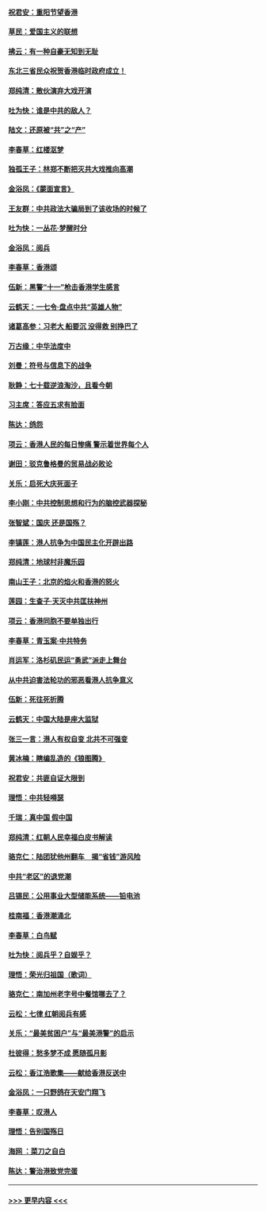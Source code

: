 #### [祝君安：重阳节望香港](../pages/nsc993/n11573190.md?t=10070933) 
#### [草民：爱国主义的联想](../pages/nsc993/n11572333.md?t=10070933) 
#### [拂云：有一种自豪无知到无耻](../pages/nsc993/n11572006.md?t=10070933) 
#### [东北三省民众祝贺香港临时政府成立！](../pages/nsc993/n11571215.md?t=10070933) 
#### [郑纯清：散伙演弃大戏开演](../pages/nsc993/n11570826.md?t=10070933) 
#### [吐为快：谁是中共的敌人？](../pages/nsc993/n11570817.md?t=10070933) 
#### [陆文：还原被“共”之“产”](../pages/nsc993/n11570798.md?t=10070933) 
#### [李春草：红楼沤梦](../pages/nsc993/n11569673.md?t=10070933) 
#### [独孤王子：林郑不断把灭共大戏推向高潮](../pages/nsc993/n11569381.md?t=10070933) 
#### [金浴凤：《蒙面宣言》](../pages/nsc993/n11569368.md?t=10070933) 
#### [王友群：中共政法大骗局到了该收场的时候了](../pages/nsc993/n11568940.md?t=10070933) 
#### [吐为快：一丛花‧梦醒时分](../pages/nsc993/n11567491.md?t=10070933) 
#### [金浴凤：阅兵](../pages/nsc993/n11567454.md?t=10070933) 
#### [李春草：香港颂](../pages/nsc993/n11567444.md?t=10070933) 
#### [伍新：黑警“十一”枪击香港学生感言](../pages/nsc993/n11567426.md?t=10070933) 
#### [云鹤天：一七令‧盘点中共“英雄人物”](../pages/nsc993/n11567091.md?t=10070933) 
#### [诸葛高参：习老大 船要沉 没得救 别挣巴了](../pages/nsc993/n11566976.md?t=10070933) 
#### [万古缘：中华法度中](../pages/nsc993/n11566726.md?t=10070933) 
#### [刘曼：符号与信息下的战争](../pages/nsc993/n11564655.md?t=10070933) 
#### [耿静：七十载逆浪淘沙，且看今朝](../pages/nsc993/n11564520.md?t=10070933) 
#### [习主席：答应五求有脸面](../pages/nsc993/n11563953.md?t=10070933) 
#### [陈达：鸽怨](../pages/nsc993/n11561879.md?t=10070933) 
#### [项云：香港人民的每日惨痛  警示着世界每个人](../pages/nsc993/n11559273.md?t=10070933) 
#### [谢田：驳克鲁格曼的贸易战必败论](../pages/nsc993/n11555840.md?t=10070933) 
#### [关乐：启死大庆死面子](../pages/nsc993/n11556823.md?t=10070933) 
#### [李小刚：中共控制思想和行为的脑控武器探秘](../pages/nsc993/n11556776.md?t=10070933) 
#### [张智斌：国庆  还是国殇？](../pages/nsc993/n11556617.md?t=10070933) 
#### [李镇莲：港人抗争为中国民主化开辟出路](../pages/nsc993/n11556570.md?t=10070933) 
#### [郑纯清：地球村非魔乐园](../pages/nsc993/n11555415.md?t=10070933) 
#### [南山王子：北京的焰火和香港的怒火](../pages/nsc993/n11555318.md?t=10070933) 
#### [莲园：生查子·天灭中共匡扶神州](../pages/nsc993/n11555302.md?t=10070933) 
#### [项云：香港同胞不要单独出行](../pages/nsc993/n11555276.md?t=10070933) 
#### [李春草：青玉案‧中共特务](../pages/nsc993/n11552356.md?t=10070933) 
#### [肖运军：洛杉矶民运“勇武”派走上舞台](../pages/nsc993/n11551595.md?t=10070933) 
#### [从中共迫害法轮功的邪恶看港人抗争意义](../pages/nsc993/n11540858.md?t=10070933) 
#### [伍新：死往死折腾](../pages/nsc993/n11550174.md?t=10070933) 
#### [云鹤天：中国大陆是座大监狱](../pages/nsc993/n11550155.md?t=10070933) 
#### [张三一言：港人有权自变 北共不可强变](../pages/nsc993/n11550132.md?t=10070933) 
#### [黄冰楠：瞎编乱造的《狼图腾》](../pages/nsc993/n11550082.md?t=10070933) 
#### [祝君安：共匪自证大限到](../pages/nsc993/n11550041.md?t=10070933) 
#### [理悟：中共轻嘚瑟](../pages/nsc993/n11547978.md?t=10070933) 
#### [千瑞：真中国 假中国](../pages/nsc993/n11547865.md?t=10070933) 
#### [郑纯清：红朝人民幸福白皮书解读](../pages/nsc993/n11547499.md?t=10070933) 
#### [骆克仁：陆团犹他州翻车　揭“省钱”游风险](../pages/nsc993/n11546977.md?t=10070933) 
#### [中共“老区”的退党潮](../pages/nsc993/n11545995.md?t=10070933) 
#### [吕锡民：公用事业大型储能系统——铅电池](../pages/nsc993/n11545701.md?t=10070933) 
#### [桂南福：香港潮涌北](../pages/nsc993/n11545682.md?t=10070933) 
#### [李春草：白鸟赋](../pages/nsc993/n11545663.md?t=10070933) 
#### [吐为快：阅兵乎？自娱乎？](../pages/nsc993/n11545625.md?t=10070933) 
#### [理悟：荣光归祖国（歌词）](../pages/nsc993/n11545616.md?t=10070933) 
#### [骆克仁：南加州老字号中餐馆哪去了？](../pages/nsc993/n11545120.md?t=10070933) 
#### [云松：七律 红朝阅兵有感](../pages/nsc993/n11542394.md?t=10070933) 
#### [关乐：“最美贫困户”与“最美港警”的启示](../pages/nsc993/n11542252.md?t=10070933) 
#### [杜彼得：愁多梦不成 愿随孤月影](../pages/nsc993/n11540296.md?t=10070933) 
#### [云松：香江浩歌集——献给香港反送中](../pages/nsc993/n11540149.md?t=10070933) 
#### [金浴凤：一只野鸽在天安门翔飞](../pages/nsc993/n11540280.md?t=10070933) 
#### [李春草：叹港人](../pages/nsc993/n11540119.md?t=10070933) 
#### [理悟：告别国殇日](../pages/nsc993/n11539610.md?t=10070933) 
#### [海网 ：菜刀之自白](../pages/nsc993/n11539597.md?t=10070933) 
#### [陈达：警治港致党完蛋](../pages/nsc993/n11538127.md?t=10070933) 

----
#### [ >>> 更早内容 <<< ](../indexes/nsc993-earlier.md)
